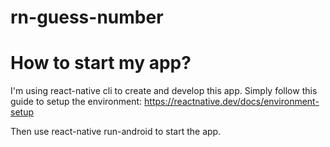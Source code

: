 # rn-guess-number

# How to start my app?
I'm using react-native cli to create and develop this app.
Simply follow this guide to setup the environment: https://reactnative.dev/docs/environment-setup

Then use react-native run-android to start the app.
